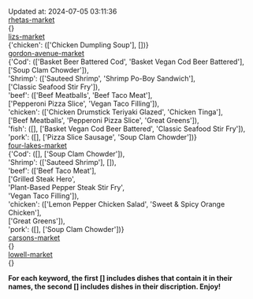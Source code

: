 Updated at: 2024-07-05 03:11:36  
[rhetas-market](https://wisc-housingdining.nutrislice.com/menu/rhetas-market/dinner/2024-07-05)  
{}  
[lizs-market](https://wisc-housingdining.nutrislice.com/menu/lizs-market/dinner/2024-07-05)  
{'chicken': (['Chicken Dumpling Soup'], [])}  
[gordon-avenue-market](https://wisc-housingdining.nutrislice.com/menu/gordon-avenue-market/dinner/2024-07-05)  
{'Cod': (['Basket Beer Battered Cod', 'Basket Vegan Cod Beer Battered'],  
         ['Soup Clam Chowder']),  
 'Shrimp': (['Sauteed Shrimp', 'Shrimp Po-Boy Sandwich'],  
            ['Classic Seafood Stir Fry']),  
 'beef': (['Beef Meatballs', 'Beef Taco Meat'],  
          ['Pepperoni Pizza Slice', 'Vegan Taco Filling']),  
 'chicken': (['Chicken Drumstick Teriyaki Glazed', 'Chicken Tinga'],  
             ['Beef Meatballs', 'Pepperoni Pizza Slice', 'Great Greens']),  
 'fish': ([], ['Basket Vegan Cod Beer Battered', 'Classic Seafood Stir Fry']),  
 'pork': ([], ['Pizza Slice Sausage', 'Soup Clam Chowder'])}  
[four-lakes-market](https://wisc-housingdining.nutrislice.com/menu/four-lakes-market/dinner/2024-07-05)  
{'Cod': ([], ['Soup Clam Chowder']),  
 'Shrimp': (['Sauteed Shrimp'], []),  
 'beef': (['Beef Taco Meat'],  
          ['Grilled Steak Hero',  
           'Plant-Based Pepper Steak Stir Fry',  
           'Vegan Taco Filling']),  
 'chicken': (['Lemon Pepper Chicken Salad', 'Sweet & Spicy Orange Chicken'],  
             ['Great Greens']),  
 'pork': ([], ['Soup Clam Chowder'])}  
[carsons-market](https://wisc-housingdining.nutrislice.com/menu/carsons-market/dinner/2024-07-05)  
{}  
[lowell-market](https://wisc-housingdining.nutrislice.com/menu/lowell-market/dinner/2024-07-05)  
{}  
  
**For each keyword, the first [] includes dishes that contain it in their names, the second [] includes dishes in their discription. Enjoy!**  
